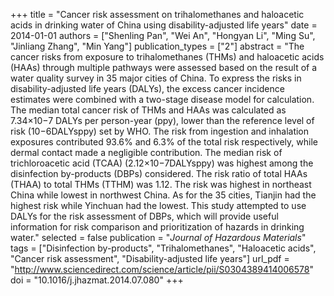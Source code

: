 +++
title = "Cancer risk assessment on trihalomethanes and haloacetic acids in drinking water of China using disability-adjusted life years"
date = 2014-01-01
authors = ["Shenling Pan", "Wei An", "Hongyan Li", "Ming Su", "Jinliang Zhang", "Min Yang"]
publication_types = ["2"]
abstract = "The cancer risks from exposure to trihalomethanes (THMs) and haloacetic acids (HAAs) through multiple pathways were assessed based on the result of a water quality survey in 35 major cities of China. To express the risks in disability-adjusted life years (DALYs), the excess cancer incidence estimates were combined with a two-stage disease model for calculation. The median total cancer risk of THMs and HAAs was calculated as 7.34×10−7 DALYs per person-year (ppy), lower than the reference level of risk (10−6DALYsppy) set by WHO. The risk from ingestion and inhalation exposures contributed 93.6% and 6.3% of the total risk respectively, while dermal contact made a negligible contribution. The median risk of trichloroacetic acid (TCAA) (2.12×10−7DALYsppy) was highest among the disinfection by-products (DBPs) considered. The risk ratio of total HAAs (THAA) to total THMs (TTHM) was 1.12. The risk was highest in northeast China while lowest in northwest China. As for the 35 cities, Tianjin had the highest risk while Yinchuan had the lowest. This study attempted to use DALYs for the risk assessment of DBPs, which will provide useful information for risk comparison and prioritization of hazards in drinking water."
selected = false
publication = "*Journal of Hazardous Materials*"
tags = ["Disinfection by-products", "Trihalomethanes", "Haloacetic acids", "Cancer risk assessment", "Disability-adjusted life years"]
url_pdf = "http://www.sciencedirect.com/science/article/pii/S0304389414006578"
doi = "10.1016/j.jhazmat.2014.07.080"
+++

